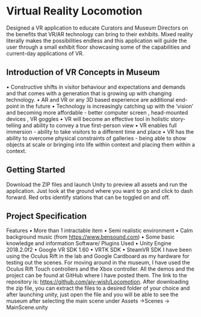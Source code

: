 # Virtual Reality Locomotion

Designed a VR application to educate Curators and Museum Directors on the benefits that VR/AR technology can bring to their exhibits. Mixed reality literally makes the possibilities endless and this application will guide the user through a small exhibit floor showcasing some of the capabilities and current-day applications of VR.

## Introduction of VR Concepts in Museum
• Constructive shifts in visitor behaviour and expectations and demands and that comes with a generation that is growing up with changing technology.
• AR and VR or any 3D based experience are additional end-point in the future 
• Technology is increasingly catching up with the ‘vision’ and becoming more affordable - better computer screen , head-mounted devices , VR goggles 
• VR will become an effective tool in holistic story-telling and ability to convey a true first-person view
• VR enables full immersion - ability to take visitors to a different time and place
• VR has the ability to overcome physical constraints of galleries - being able to show objects at scale or bringing into life within context and placing them within a context.


## Getting Started
Download the ZIP files and launch Unity to preview all assets and run the application. Just look at the ground where you want to go and click to dash forward. Red orbs identify stations that can be toggled on and off. 

## Project Specification
Features
• More than 1 intractable item
• Semi realistic environment
• Calm background music (from https://www.bensound.com)
• Some basic knowledge and information
Software/ Plugins Used
• Unity Engine 2018.2.0f2
• Google VR SDK 1.60
• VRTK SDK
• SteamVR SDK
I have been using the Oculus Rift in the lab and Google Cardboard as my hardware for testing out
the scenes. For moving around in the museum, I have used the Oculus Rift Touch controllers and
the Xbox controller.
All the demos and the project can be found at GitHub where I have posted them. The link to the
repository is: https://github.com/aiy-wish/Locomotion. After downloading the zip file, you can
extract the files to a desired folder of your choice and after launching unity, just open the file and
you will be able to see the museum after selecting the main scene under Assets →Scenes →
MainScene.unity
